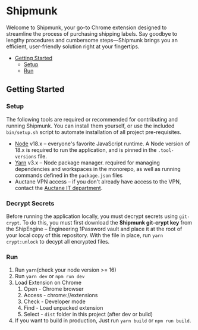 # Shipmunk

Welcome to Shipmunk, your go-to Chrome extension designed to streamline the process of purchasing shipping labels. Say goodbye to lengthy procedures and cumbersome steps—Shipmunk brings you an efficient, user-friendly solution right at your fingertips.

- [Getting Started](#getting-started)
  - [Setup](#setup)
  - [Run](#run)

## Getting Started

### Setup

The following tools are required or recommended for contributing and running Shipmunk. You can install them yourself, or use the included `bin/setup.sh` script to automate installation of all project pre-requisites.

- [Node](https://nodejs.org/en/) v18.x – everyone's favorite JavaScript runtime. A Node version of 18.x is required to run the application, and is pinned in the `.tool-versions` file.
- [Yarn](https://yarnpkg.com/) v3.x – Node package manager. required for managing dependencies and workspaces in the monorepo, as well as running commands defined in the `package.json` files
- Auctane VPN access – if you don't already have access to the VPN, contact the [Auctane IT department](https://auctane.atlassian.net/servicedesk/customer/portal/1).

### Decrypt Secrets

Before running the application locally, you must decrypt secrets using `git-crypt`. To do this, you must first download the **Shipmunk git-crypt key** from the ShipEngine – Engineering 1Password vault and place it at the root of your local copy of this repository. With the file in place, run `yarn crypt:unlock` to decypt all encrypted files.

### Run

1. Run `yarn`(check your node version >= 16)
2. Run `yarn dev` or `npm run dev`
3. Load Extension on Chrome
   1. Open - Chrome browser
   2. Access - chrome://extensions
   3. Check - Developer mode
   4. Find - Load unpacked extension
   5. Select - `dist` folder in this project (after dev or build)
4. If you want to build in production, Just run `yarn build` or `npm run build`.
